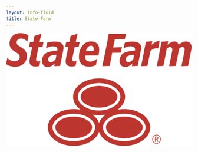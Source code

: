 ```yaml
---
layout: info-fluid
title: State Farm
---
```



![](/uploads/versions/copy-of-red-sf-logo-vert-standard-pms485-3228---x----1750-1066x---.png)